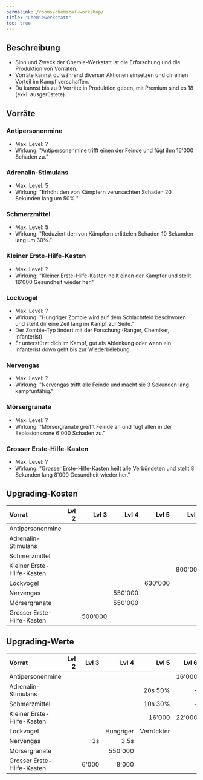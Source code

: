 ```yaml
---
permalink: /rooms/chemical-workshop/
title: "Chemiewerkstatt"
toc: true
---
```


## Beschreibung

* Sinn und Zweck der Chemie-Werkstatt ist die Erforschung und die Produktion von Vorräten. 
* Vorräte kannst du während diverser Aktionen einsetzen und dir einen Vorteil im Kampf verschaffen.
* Du kannst bis zu 9 Vorräte in Produktion geben, mit Premium sind es 18 (exkl. ausgerüstete).

## Vorräte

### Antipersonenmine

* Max. Level: ?
* Wirkung: "Antipersonenmine trifft einen der Feinde und fügt ihm 16'000 Schaden zu."

### Adrenalin-Stimulans

* Max. Level: 5
* Wirkung: "Erhöht den von Kämpfern verursachten Schaden 20 Sekunden lang um 50%."

### Schmerzmittel

* Max. Level: 5
* Wirkung: "Reduziert den von Kämpfern erlittelen Schaden 10 Sekunden lang um 30%."

### Kleiner Erste-Hilfe-Kasten

* Max. Level: ?
* Wirkung: "Kleiner Erste-Hilfe-Kasten heilt einen der Kämpfer und stellt 16'000 Gesundheit wieder her."

### Lockvogel

* Max. Level: ?
* Wirkung: "Hungriger Zombie wird auf dem Schlachtfeld beschworen und steht dir eine Zeit lang im Kampf zur Seite."
* Der Zombie-Typ ändert mit der Forschung (Ranger, Chemiker, Infanterist).
* Er unterstützt dich im Kampf, gut als Ablenkung oder wenn ein Infanterist down geht bis zur Wiederbelebung.

### Nervengas

* Max. Level: ?
* Wirkung: "Nervengas trifft alle Feinde und macht sie 3 Sekunden lang kampfunfähig."

### Mörsergranate

* Max. Level: ?
* Wirkung: "Mörsergranate greifft Feinde an und fügt allen in der Explosionszone 6'000 Schaden zu."

### Grosser Erste-Hilfe-Kasten

* Max. Level: ?
* Wirkung: "Grosser Erste-Hilfe-Kasten heilt alle Verbündeten und stellt 8 Sekunden lang 8'000 Gesundheit wieder her."


## Upgrading-Kosten

| Vorrat					 | Lvl 2     | Lvl 3     | Lvl 4     | Lvl 5     | Lvl 6     | Lvl 7     |
|:-------------------------- | ---------:| ---------:| ---------:| ---------:| ---------:| ---------:|
| Antipersonenmine           |           |           |           |           |           |   800'000 |
| Adrenalin-Stimulans        |           |           |           |           |         - |         - |
| Schmerzmittel              |           |           |           |           |         - |         - |
| Kleiner Erste-Hilfe-Kasten |           |           |           |           |   800'000 |           |
| Lockvogel                  |           |           |           |  630'000  |           |           |
| Nervengas                  |           |           |  550'000  |           |           |           |
| Mörsergranate              |           |           |  550'000  |           |           |           |
| Grosser Erste-Hilfe-Kasten |           |   500'000 |           |           |           |           |


## Upgrading-Werte

| Vorrat					 | Lvl 2     | Lvl 3     | Lvl 4     | Lvl 5     | Lvl 6     | Lvl 7     |
|:-------------------------- | ---------:| ---------:| ---------:| ---------:| ---------:| ---------:|
| Antipersonenmine           |           |           |           |           |    16'000 |    22'000 |
| Adrenalin-Stimulans        |           |           |           |   20s 50% |         - |         - |
| Schmerzmittel              |           |           |           |   10s 30% |         - |         - |
| Kleiner Erste-Hilfe-Kasten |           |           |           |    16'000 |    22'000 |           |
| Lockvogel                  |           |           | Hungriger |Verrückter |           |           |
| Nervengas                  |           |        3s |      3.5s |           |           |           |
| Mörsergranate              |           |           |   550'000 |           |           |           |
| Grosser Erste-Hilfe-Kasten |           |     6'000 |     8'000 |           |           |           |